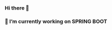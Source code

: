 ### Hi there 👋
### 🔭 I’m currently working on SPRING BOOT 
<!-- ![gifgit (6)](https://user-images.githubusercontent.com/68476475/122043614-28345080-cdf9-11eb-9e7c-efc8385c18e4.gif)
![c++](https://user-images.githubusercontent.com/68476475/114379340-52258880-9ba6-11eb-9ef5-5ce7152a1fb8.gif) <hr>
-->




<!-- ### MEDIUM:-
https://annanyasmathur2017.medium.com/
### 🌱 I’m currently learning Python , Tensorflow and Opencv . 
### 📙 Previously I learnt about C , C➕➕, MACHING LEARNING.
 👯 I’m looking to collaborate on ...
- 🤔 I’m looking for help with ...
- 💬 Ask me about ...
- 📫 How to reach me: ...
- 😄 Pronouns: ...
- ⚡ Fun fact: ...
-->
